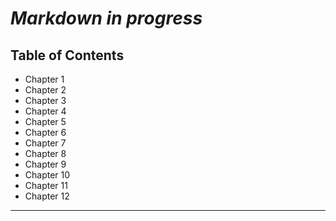 # ***Markdown in progress***

## Table of Contents

  - Chapter 1
  - Chapter 2
  - Chapter 3
  - Chapter 4
  - Chapter 5
  - Chapter 6
  - Chapter 7
  - Chapter 8
  - Chapter 9
  - Chapter 10
  - Chapter 11
  - Chapter 12

---

